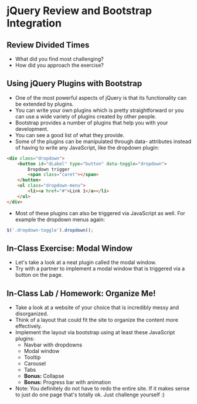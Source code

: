 # jQuery Review and Bootstrap Integration

## Review Divided Times
- What did you find most challenging?
- How did you approach the exercise?

## Using jQuery Plugins with Bootstrap
- One of the most powerful aspects of jQuery is that its functionality can be extended by plugins.
- You can write your own plugins which is pretty straightforward or you can use a wide variety of plugins created by other people.
- Bootstrap provides a number of plugins that help you with your development.
- You can see a good list of what they provide.
- Some of the plugins can be manipulated through data- attributes instead of having to write any JavaScript, like the dropdown plugin:

```html
<div class="dropdown">
	<button id="dLabel" type="button" data-toggle="dropdown">
		Dropdown trigger
		<span class="caret"></span>
	</button>
	<ul class="dropdown-menu">
		<li><a href="#">Link 1</a></li>
	</ul>
</div>
```

- Most of these plugins can also be triggered via JavaScript as well. For example the dropdown menus again:

```js
$('.dropdown-toggle').dropdown();
```

## In-Class Exercise: Modal Window
- Let's take a look at a neat plugin called the modal window.
- Try with a partner to implement a modal window that is triggered via a button on the page.

## In-Class Lab / Homework: Organize Me!
- Take a look at a website of your choice that is incredibly messy and disorganized.
- Think of a layout that could fit the site to organize the content more effectively.
- Implement the layout via bootstrap using at least these JavaScript plugins:
	- Navbar with dropdowns
	- Modal window
	- Tooltip
	- Carousel
	- Tabs
	- **Bonus:** Collapse
	- **Bonus:** Progress bar with animation
- Note: You definitely do not have to redo the entire site. If it makes sense to just do one page that's totally ok. Just challenge yourself :)
